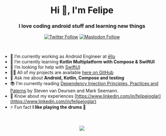 <h1 align="center">Hi 👋, I'm Felipe</h1>
<h3 align="center">I love coding android stuff and learning new things</h3>

<p align="center">
  <a href="https://twitter.com/felipejoglar" target="blank"><img src="https://img.shields.io/twitter/follow/felipejoglar?logo=twitter&style=for-the-badge" alt="Twitter Follow"></a>
  <a rel="me" href="https://androiddev.social/@felipejoglar" target="blank"><img src="https://img.shields.io/mastodon/follow/109280268877222360?domain=https%3A%2F%2Fandroiddev.social&logo=mastodon&style=for-the-badge" alt="Mastodon Follow"></a>
</p>
</br>

- 🔭 I’m currently working as Android Engineer at [ēllu](https://github.com/Ellu-Company)
- 🌱 I’m currently learning **Kotlin Multiplatform with Compose & SwiftUI**
- 🤝 I’m looking for help with [SwiftUI](https://developer.apple.com/xcode/swiftui/)
- 👨‍💻 All of my projects are available [here on GitHub](https://github.com/felipejoglar?tab=repositories)
- 💬 Ask me about **Android, Kotlin, Compose and testing**
- 📚 I'm currently reading [Dependency Injection Principles, Practices and Paterns](https://www.manning.com/books/dependency-injection-principles-practices-patterns) by Steven van Deursen and Mark Seemann.
- 📄 Know about my experiences [https://www.linkedin.com/in/felipejoglar](https://www.linkedin.com/in/felipejoglar)
- ⚡ Fun fact **I like playing the drums 🥁**

<!-- - 📖 Also reading non tech [Discipline Equals Freedom](https://www.goodreads.com/book/show/34431560-discipline-equals-freedom) by Jocko Willink. --> 

</br>
<p align="center">
  <picture>
  <source 
    srcset="https://github-readme-stats.vercel.app/api?username=felipejoglar&show_icons=true&theme=dark"
    media="(prefers-color-scheme: dark)"
  />
  <source
    srcset="https://github-readme-stats.vercel.app/api?username=felipejoglar&show_icons=true"
    media="(prefers-color-scheme: light), (prefers-color-scheme: no-preference)"
  />
  <img src="https://github-readme-stats.vercel.app/api?username=felipejoglar&show_icons=true" />
  </picture>
</p>

<!--
**felipejoglar/felipejoglar** is a ✨ _special_ ✨ repository because its `README.md` (this file) appears on your GitHub profile.

Here are some ideas to get you started:

- 🔭 I’m currently working on ...
- 🌱 I’m currently learning ...
- 👯 I’m looking to collaborate on ...
- 🤔 I’m looking for help with ...
- 💬 Ask me about ...
- 📫 How to reach me: ...
- 😄 Pronouns: ...
- ⚡ Fun fact: ...
-->
